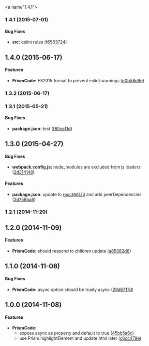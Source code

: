<a name"1.4.1"></a>
### 1.4.1 (2015-07-01)


#### Bug Fixes

* **src:** eslint rules ([f6563724](https://github.com/tomchentw/react-prism/commit/f6563724))


## 1.4.0 (2015-06-17)


#### Features

* **PrismCode:** ES2015 format to prevent eslint warnings ([e0b58d8e](https://github.com/tomchentw/react-prism/commit/e0b58d8e8d4242d421cdabc0935d4c0cc8f92904))


### 1.3.2 (2015-06-17)


### 1.3.1 (2015-05-21)


#### Bug Fixes

* **package.json:** test ([f80cef1d](https://github.com/tomchentw/react-prism/commit/f80cef1d9edb659efab3540b834d903e933c6530))


## 1.3.0 (2015-04-27)


#### Bug Fixes

* **webpack.config.js:** node_modules are excluded from js loaders ([2d314148](https://github.com/tomchentw/react-prism/commit/2d31414808c9871dde5648684e9f5ed070ad4e7c))


#### Features

* **package.json:** update to react@0.13 and add peerDependencies ([2d758ba8](https://github.com/tomchentw/react-prism/commit/2d758ba810be54bced3342c4ca2ef0a68874e941))


### 1.2.1 (2014-11-20)


## 1.2.0 (2014-11-09)


#### Features

* **PrismCode:** should respond to children update ([a85082d6](https://github.com/tomchentw/react-prism/commit/a85082d631aa12d66fabfdeda926efe5d3bf94e3))


## 1.1.0 (2014-11-08)


#### Bug Fixes

* **PrismCode:** async option should be truely async ([29d6717d](https://github.com/tomchentw/react-prism/commit/29d6717dc52fc0d430f44af6ca05448fa68642c9))


## 1.0.0 (2014-11-08)


#### Features

* **PrismCode:**
  * expose async as property and default to true ([45bb5a6c](https://github.com/tomchentw/react-prism/commit/45bb5a6cfe0f5d41f3561de6b608ea98c4e0797d))
  * use Prism.highlightElement and update html later ([c6cc478e](https://github.com/tomchentw/react-prism/commit/c6cc478e1867e7596fb0e328766a2d0176697a6c))

